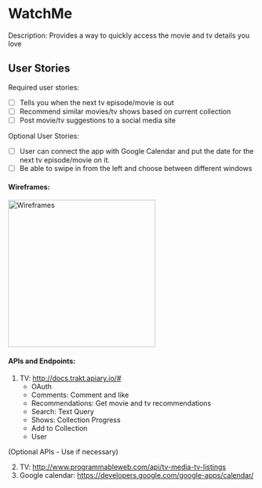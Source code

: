 # WatchMe

Description: Provides a way to quickly access the movie and tv details you love 

## User Stories

Required user stories: 
- [ ] Tells you when the next tv episode/movie is out 
- [ ] Recommend similar movies/tv shows based on current collection 
- [ ] Post movie/tv suggestions to a social media site 

Optional User Stories:
- [ ] User can connect the app with Google Calendar and put the date for the next tv episode/movie on it.
- [ ] Be able to swipe in from the left and choose between different windows

#### Wireframes:
<img src = 'http://i.imgur.com/U9l5nGt.jpg' title='Wireframes' width='300' alt='Wireframes' />

#### APIs and Endpoints:

1. TV: http://docs.trakt.apiary.io/#
   - OAuth
   - Comments: Comment and like 
   - Recommendations: Get movie and tv recommendations 
   - Search: Text Query
   - Shows: Collection Progress
   - Add to Collection 
   - User

(Optional APIs - Use if necessary) 

2. TV: http://www.programmableweb.com/api/tv-media-tv-listings
3. Google calendar: https://developers.google.com/google-apps/calendar/
